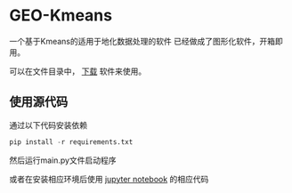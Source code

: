 # GEO-Kmeans

一个基于Kmeans的适用于地化数据处理的软件
已经做成了图形化软件，开箱即用。

可以在文件目录中， [下载](https://github.com/TigerHall/GeoKmeans/releases/tag/GEO) 软件来使用。

## 使用源代码

通过以下代码安装依赖

```python
pip install -r requirements.txt
```

然后运行main.py文件启动程序

或者在安装相应环境后使用 [jupyter notebook](https://github.com/TigerHall/GeoKmeans/blob/main/K-means%2B%2B%E8%81%9A%E7%B1%BB%E4%BB%A3%E7%A0%81.ipynb) 的相应代码
